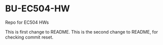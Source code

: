BU-EC504-HW
===========

Repo for EC504 HWs

This is first change to README.
This is the second change to README, for checking commit reset.

